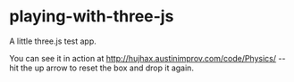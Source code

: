 # playing-with-three-js
A little three.js test app.

You can see it in action at http://hujhax.austinimprov.com/code/Physics/ -- hit the up arrow to reset the box and drop it again.
